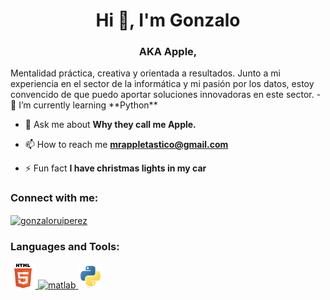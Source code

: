 <h1 align="center">Hi 👋, I'm Gonzalo</h1>
<h3 align="center">AKA Apple,</h3>
Mentalidad práctica, creativa y orientada a resultados. Junto a mi experiencia en el sector de la informática y mi pasión por los datos, estoy convencido de que puedo aportar soluciones innovadoras en este sector.
- 🌱 I’m currently learning **Python**

- 💬 Ask me about **Why they call me Apple.**

- 📫 How to reach me **mrappletastico@gmail.com**

- ⚡ Fun fact **I have christmas lights in my car**

<h3 align="left">Connect with me:</h3>
<p align="left">
<a href="https://linkedin.com/in/gonzaloruiperez" target="blank"><img align="center" src="https://raw.githubusercontent.com/rahuldkjain/github-profile-readme-generator/master/src/images/icons/Social/linked-in-alt.svg" alt="gonzaloruiperez" height="30" width="40" /></a>
</p>

<h3 align="left">Languages and Tools:</h3>
<p align="left"> <a href="https://www.w3.org/html/" target="_blank" rel="noreferrer"> <img src="https://raw.githubusercontent.com/devicons/devicon/master/icons/html5/html5-original-wordmark.svg" alt="html5" width="40" height="40"/> </a> <a href="https://www.mathworks.com/" target="_blank" rel="noreferrer"> <img src="https://upload.wikimedia.org/wikipedia/commons/2/21/Matlab_Logo.png" alt="matlab" width="40" height="40"/> </a> <a href="https://www.python.org" target="_blank" rel="noreferrer"> <img src="https://raw.githubusercontent.com/devicons/devicon/master/icons/python/python-original.svg" alt="python" width="40" height="40"/> </a> </p>
